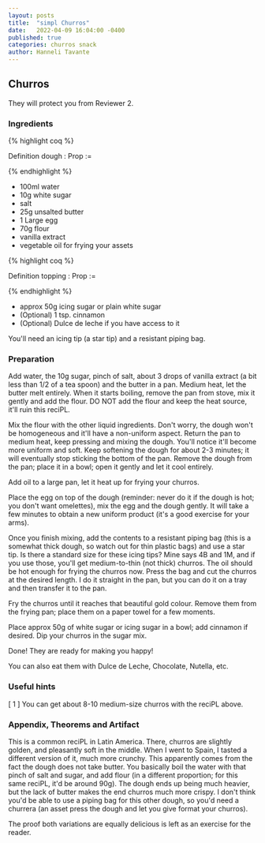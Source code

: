 ```yaml
---
layout: posts
title:  "simpl Churros"
date:   2022-04-09 16:04:00 -0400
published: true
categories: churros snack
author: Hanneli Tavante
---
```



## Churros

They will protect you from Reviewer 2.

### Ingredients


{% highlight coq %}

Definition dough :  Prop :=

{% endhighlight %}


* 100ml water
* 10g white sugar
* salt
* 25g unsalted butter
* 1 Large egg
* 70g flour
* vanilla extract
* vegetable oil for frying your assets

{% highlight coq %}

Definition topping :  Prop :=

{% endhighlight %}

* approx 50g icing sugar or plain white sugar
* (Optional) 1 tsp. cinnamon
* (Optional) Dulce de leche if you have access to it

You'll need an icing tip (a star tip) and a resistant piping bag. 

### Preparation

Add water, the 10g sugar, pinch of salt, about 3 drops of vanilla extract (a bit less than 1/2 of a tea spoon) and the butter in a pan. Medium heat, let the butter melt entirely. When it starts boiling, remove the pan from stove, mix it gently and add the flour. DO NOT add the flour and keep the heat source, it'll ruin this reciPL. 

Mix the flour with the other liquid ingredients. Don't worry, the dough won't be homogeneous and it'll have a non-uniform aspect. Return the pan to medium heat, keep pressing and mixing the dough. You'll notice it'll become more uniform and soft. Keep softening the dough for about 2-3 minutes; it will eventually stop sticking the bottom of the pan. Remove the dough from the pan; place it in a bowl; open it gently and let it cool entirely. 

Add oil to a large pan, let it heat up for frying your churros.

Place the egg on top of the dough (reminder: never do it if the dough is hot; you don't want omelettes), mix the egg and the dough gently. It will take a few minutes to obtain a new uniform product (it's a good exercise for your arms).

Once you finish mixing, add the contents to a resistant piping bag (this is a somewhat thick dough, so watch out for thin plastic bags) and use a star tip. Is there a standard size for these icing tips? Mine says 4B and 1M, and if you use those, you'll get medium-to-thin (not thick) churros. The oil should be hot enough for frying the churros now. Press the bag and cut the churros at the desired length. I do it straight in the pan, but you can do it on a tray and then transfer it to the pan.

Fry the churros until it reaches that beautiful gold colour. Remove them from the frying pan; place them on a paper towel for a few moments.

Place approx 50g of white sugar or icing sugar in a bowl; add cinnamon if desired. Dip your churros in the sugar mix. 

Done! They are ready for making you happy!

You can also eat them with Dulce de Leche, Chocolate, Nutella, etc.



### Useful hints

\[ 1 \] You can get about 8-10 medium-size churros with the reciPL above.


### Appendix, Theorems and Artifact


This is a common reciPL in Latin America. There, churros are slightly golden, and pleasantly soft in the middle. When I went to Spain, I tasted a different version of it, much more crunchy. This apparently comes from the fact the dough does not take butter. You basically boil the water with that pinch of salt and sugar, and add flour (in a different proportion; for this same reciPL, it'd be around 90g). The dough ends up being much heavier, but the lack of butter makes the end churros much more crispy. I don't think you'd be able to use a piping bag for this other dough, so you'd need a churrera (an asset press the dough and let you give format your churros).

The proof both variations are equally delicious is left as an exercise for the reader.



